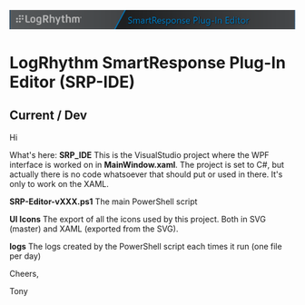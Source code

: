 ![LogRhythm / SmartResponse Plug-In Editor](/Banner.png "LogRhythm SmartResponse Plug-In Editor")
# LogRhythm SmartResponse Plug-In Editor (SRP-IDE)
## Current / Dev

Hi

What's here:
**SRP_IDE**
This is the VisualStudio project where the WPF interface is worked on in **MainWindow.xaml**.
The project is set to C#, but actually there is no code whatsoever that should put or used in there.
It's only to work on the XAML.

**SRP-Editor-vXXX.ps1**
The main PowerShell script

**UI Icons**
The export of all the icons used by this project. Both in SVG (master) and XAML (exported from the SVG).

**logs**
The logs created by the PowerShell script each times it run (one file per day)

Cheers,

 Tony
 